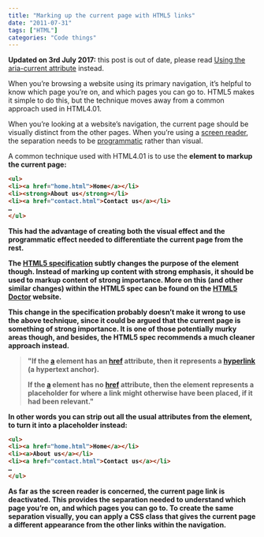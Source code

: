 ```yaml
---
title: "Marking up the current page with HTML5 links"
date: "2011-07-31"
tags: ["HTML"]
categories: "Code things"
---
```


**Updated on 3rd July 2017:** this post is out of date, please read [Using the aria-current attribute](/using-the-aria-current-attribute/) instead.

When you’re browsing a website using its primary navigation, it’s helpful to know which page you’re on, and which pages you can go to. HTML5 makes it simple to do this, but the technique moves away from a common approach used in HTML4.01.

When you’re looking at a website’s navigation, the current page should be visually distinct from the other pages. When you’re using a [screen reader](http://www.nomensa.com/blog/2005/what-is-a-screen-reader/), the separation needs to be [programmatic](http://www.google.co.uk/search?q=programmatic&ie=utf-8&oe=utf-8&aq=t&rls=org.mozilla:en-GB:official&client=firefox-a&source=hp&channel=np) rather than visual.

A common technique used with HTML4.01 is to use the <strong> element to markup the current page:

```html
<ul>
<li><a href="home.html">Home</a></li>
<li><strong>About us</strong></li>
<li><a href="contact.html">Contact us</a></li>
… 
</ul>
```

This had the advantage of creating both the visual effect and the programmatic effect needed to differentiate the current page from the rest.

The [HTML5 specification](http://www.w3.org/TR/2011/WD-html5-20110525/text-level-semantics.html#the-strong-element) subtly changes the purpose of the <strong> element though. Instead of marking up content with strong emphasis, it should be used to markup content of strong importance. More on this (and other similar changes) within the HTML5 spec can be found on the [HTML5 Doctor](http://html5doctor.com/i-b-em-strong-element/) website.

This change in the specification probably doesn’t make it wrong to use the above technique, since it could be argued that the current page is something of strong importance. It is one of those potentially murky areas though, and besides, the HTML5 spec recommends a much cleaner approach instead.

> "If the [a](http://www.w3.org/TR/2011/WD-html5-20110525/text-level-semantics.html#the-a-element) element has an [href](http://www.w3.org/TR/2011/WD-html5-20110525/links.html#attr-hyperlink-href) attribute, then it represents a [hyperlink](http://www.w3.org/TR/2011/WD-html5-20110525/links.html#hyperlink) (a hypertext anchor).
> 
> If the [a](http://www.w3.org/TR/2011/WD-html5-20110525/text-level-semantics.html#the-a-element) element has no [href](http://www.w3.org/TR/2011/WD-html5-20110525/semantics.html#attr-link-href) attribute, then the element represents a placeholder for where a link might otherwise have been placed, if it had been relevant."

In other words you can strip out all the usual attributes from the <a> element, to turn it into a placeholder instead:

```html
<ul>
<li><a href="home.html">Home</a></li>
<li><a>About us</a></li>
<li><a href="contact.html">Contact us</a></li>
…
</ul>
```

As far as the screen reader is concerned, the current page link is deactivated. This provides the separation needed to understand which page you’re on, and which pages you can go to. To create the same separation visually, you can apply a CSS class that gives the current page a different appearance from the other links within the navigation.
